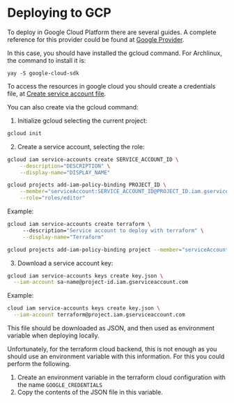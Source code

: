 # Deploying to GCP

To deploy in Google Cloud Platform there are several guides. A complete
reference for this provider could be found at [Google Provider](https://registry.terraform.io/providers/hashicorp/google/latest/docs).

In this case, you should have installed the gcloud command.
For Archlinux, the command to install it is:
```
yay -S google-cloud-sdk
```

To access the resources in google cloud you should create a credentials file,
at [Create service account file](https://cloud.google.com/iam/docs/creating-managing-service-account-keys).

You can also create via the gcloud command:

1. Initialize gcloud selecting the current project:
```bash
gcloud init
```

2. Create a service account, selecting the role:
```bash
gcloud iam service-accounts create SERVICE_ACCOUNT_ID \
    --description="DESCRIPTION" \
    --display-name="DISPLAY_NAME"

gcloud projects add-iam-policy-binding PROJECT_ID \
    --member="serviceAccount:SERVICE_ACCOUNT_ID@PROJECT_ID.iam.gserviceaccount.com" \
    --role="roles/editor"
```
Example:
```bash
gcloud iam service-accounts create terraform \         
     --description="Service account to deploy with terraform" \
     --display-name="Terraform"   

gcloud projects add-iam-policy-binding project --member="serviceAccount:terraform@project.iam.gserviceaccount.com" --role="roles/editor"
```

3. Download a service account key:
```bash
gcloud iam service-accounts keys create key.json \
  --iam-account sa-name@project-id.iam.gserviceaccount.com
```

Example:
```bash
cloud iam service-accounts keys create key.json \
  --iam-account terraform@project.iam.gserviceaccount.com
```

This file should be downloaded as JSON, and then used as environment variable
when deploying locally.

Unfortunately, for the terraform cloud backend, this is not enough as you should use
an environment variable with this information.
For this you could perform the following.

1. Create an environment variable in the terraform cloud configuration with the
	 name `GOOGLE_CREDENTIALS`
2. Copy the contents of the JSON file in this
	 variable.

